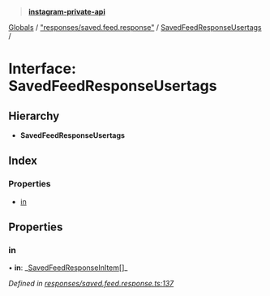 > **[instagram-private-api](../README.md)**

[Globals](../README.md) / ["responses/saved.feed.response"](../modules/_responses_saved_feed_response_.md) / [SavedFeedResponseUsertags](_responses_saved_feed_response_.savedfeedresponseusertags.md) /

# Interface: SavedFeedResponseUsertags

## Hierarchy

- **SavedFeedResponseUsertags**

## Index

### Properties

- [in](_responses_saved_feed_response_.savedfeedresponseusertags.md#in)

## Properties

### in

• **in**: _[SavedFeedResponseInItem](\_responses_saved_feed_response_.savedfeedresponseinitem.md)[]\_

_Defined in [responses/saved.feed.response.ts:137](https://github.com/realinstadude/instagram-private-api/blob/4ae8fec/src/responses/saved.feed.response.ts#L137)_
